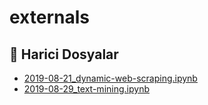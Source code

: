 # externals

<!--Index-->

## 🔗 Harici Dosyalar

- [2019-08-21_dynamic-web-scraping.ipynb](./2019-08-21_dynamic-web-scraping.ipynb)
- [2019-08-29_text-mining.ipynb](./2019-08-29_text-mining.ipynb)


<!--Index-->
